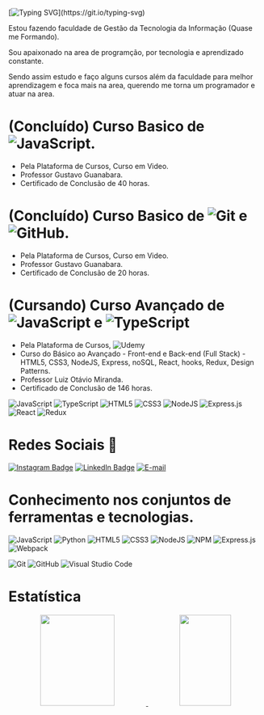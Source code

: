 
[![Typing SVG](https://readme-typing-svg.herokuapp.com/?color=rgb(139,0,0)&size=32&center=true&vCenter=true&width=1000&lines=OLÁ,+BEM+VINDOS+AO+MEU+PERFIL!;+ME+CHAMO+YAN+WALLAS+E+MORO+EM+GOIÂNIA-GO;TENHO+25+ANOS+E+ESTOU+EM+BUSCA+DE+OPORTUNIDADES!)](https://git.io/typing-svg)

Estou fazendo faculdade de Gestão da Tecnologia da Informação (Quase me Formando).

Sou apaixonado na area de programção, por tecnologia e aprendizado constante. 

Sendo assim estudo e faço alguns cursos além da faculdade para melhor aprendizagem e foca mais na area, querendo me torna um programador e atuar na area.



# (Concluído) Curso Basico de ![JavaScript](https://img.shields.io/badge/javascript-%23323330.svg?style=for-the-badge&logo=javascript&logoColor=%23F7DF1E).

- Pela Plataforma de Cursos, Curso em Video.
- Professor Gustavo Guanabara.
- Certificado de Conclusão de 40 horas.


# (Concluído) Curso Basico de ![Git](https://img.shields.io/badge/git-%23F05033.svg?style=for-the-badge&logo=git&logoColor=white)  e  ![GitHub](https://img.shields.io/badge/github-%23121011.svg?style=for-the-badge&logo=github&logoColor=white).

- Pela Plataforma de Cursos, Curso em Video.
- Professor Gustavo Guanabara.
- Certificado de Conclusão de 20 horas.


# (Cursando) Curso Avançado de ![JavaScript](https://img.shields.io/badge/javascript-%23323330.svg?style=for-the-badge&logo=javascript&logoColor=%23F7DF1E)  e  ![TypeScript](https://img.shields.io/badge/typescript-%23007ACC.svg?style=for-the-badge&logo=typescript&logoColor=white)  

- Pela Plataforma de Cursos,  ![Udemy](https://img.shields.io/badge/Udemy-A435F0?style=for-the-badge&logo=Udemy&logoColor=white)
- Curso do Básico ao Avançado - Front-end e Back-end (Full Stack) - HTML5, CSS3, NodeJS, Express, noSQL, React, hooks, Redux, Design Patterns.
- Professor Luiz Otávio Miranda.
- Certificado de Conclusão de 146 horas.

![JavaScript](https://img.shields.io/badge/javascript-%23323330.svg?style=for-the-badge&logo=javascript&logoColor=%23F7DF1E)
![TypeScript](https://img.shields.io/badge/typescript-%23007ACC.svg?style=for-the-badge&logo=typescript&logoColor=white)
![HTML5](https://img.shields.io/badge/html5-%23E34F26.svg?style=for-the-badge&logo=html5&logoColor=white)
![CSS3](https://img.shields.io/badge/css3-%231572B6.svg?style=for-the-badge&logo=css3&logoColor=white)
![NodeJS](https://img.shields.io/badge/node.js-6DA55F?style=for-the-badge&logo=node.js&logoColor=white)
![Express.js](https://img.shields.io/badge/express.js-%23404d59.svg?style=for-the-badge&logo=express&logoColor=%2361DAFB)
![React](https://img.shields.io/badge/react-%2320232a.svg?style=for-the-badge&logo=react&logoColor=%2361DAFB)
![Redux](https://img.shields.io/badge/redux-%23593d88.svg?style=for-the-badge&logo=redux&logoColor=white)

# Redes Sociais <font style="vertical-align: inherit;"><font style="vertical-align: inherit;">📌</font></font>

[![Instagram Badge](https://img.shields.io/badge/Instagram-E4405F?style=for-the-badge&logo=instagram&logoColor=white)](https://www.instagram.com/yanwallas/)
[![LinkedIn Badge](https://img.shields.io/static/v1?style=for-the-badge&message=LinkedIn&color=0A66C2&logo=LinkedIn&logoColor=FFFFFF&label=)](https://www.linkedin.com/in/yan-wallas-4730a2239/)
[![E-mail](https://img.shields.io/badge/-Email-000?style=for-the-badge&logo=microsoft-outlook&logoColor=007BFF)](mailto:yanwallas98@gmail.com)


# Conhecimento nos conjuntos de ferramentas e tecnologias.

![JavaScript](https://img.shields.io/badge/javascript-%23323330.svg?style=for-the-badge&logo=javascript&logoColor=%23F7DF1E)
![Python](https://img.shields.io/badge/python-3670A0?style=for-the-badge&logo=python&logoColor=ffdd54)
![HTML5](https://img.shields.io/badge/html5-%23E34F26.svg?style=for-the-badge&logo=html5&logoColor=white)
![CSS3](https://img.shields.io/badge/css3-%231572B6.svg?style=for-the-badge&logo=css3&logoColor=white)
![NodeJS](https://img.shields.io/badge/node.js-6DA55F?style=for-the-badge&logo=node.js&logoColor=white)
![NPM](https://img.shields.io/badge/NPM-%23CB3837.svg?style=for-the-badge&logo=npm&logoColor=white)
![Express.js](https://img.shields.io/badge/express.js-%23404d59.svg?style=for-the-badge&logo=express&logoColor=%2361DAFB)
![Webpack](https://img.shields.io/badge/webpack-%238DD6F9.svg?style=for-the-badge&logo=webpack&logoColor=black)

![Git](https://img.shields.io/badge/git-%23F05033.svg?style=for-the-badge&logo=git&logoColor=white)
![GitHub](https://img.shields.io/badge/github-%23121011.svg?style=for-the-badge&logo=github&logoColor=white)
![Visual Studio Code](https://img.shields.io/badge/Visual%20Studio%20Code-0078d7.svg?style=for-the-badge&logo=visual-studio-code&logoColor=white)


# Estatística

<p align="center">
    <a href="https://github.com/YanWallas?tab=repositories">
        <img width="54%" height="180em" src="https://github-readme-stats-eight-theta.vercel.app/api?username=YanWallas&theme=gotham&show_icons=true&hide_border=true&include_all_commits=true&count_private=true" />
        <img width="45%" height="180em" src="https://github-readme-stats-eight-theta.vercel.app/api/top-langs/?username=YanWallas&theme=gotham&exclude_repo=KNN-Image-Classification&show_icons=true&hide_border=true&layout=compact"/>
    </a>
</p>

